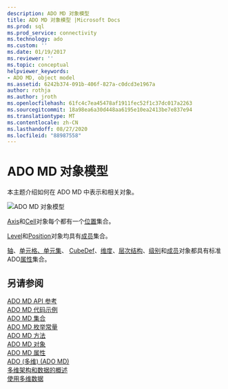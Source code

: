 ```yaml
---
description: ADO MD 对象模型
title: ADO MD 对象模型 |Microsoft Docs
ms.prod: sql
ms.prod_service: connectivity
ms.technology: ado
ms.custom: ''
ms.date: 01/19/2017
ms.reviewer: ''
ms.topic: conceptual
helpviewer_keywords:
- ADO MD, object model
ms.assetid: 6242b374-091b-406f-827a-c0dcd3e1967a
author: rothja
ms.author: jroth
ms.openlocfilehash: 61fc4c7ea45478af1911fec52f1c37dc017a2263
ms.sourcegitcommit: 18a98ea6a30d448aa6195e10ea2413be7e837e94
ms.translationtype: MT
ms.contentlocale: zh-CN
ms.lasthandoff: 08/27/2020
ms.locfileid: "88987558"
---
```

# <a name="ado-md-object-model"></a>ADO MD 对象模型
本主题介绍如何在 ADO MD 中表示和相关对象。  
  
 ![ADO MD 对象模型](../../../ado/reference/ado-md-api/media/ado_md_object_model.gif "ADO_MD_object_model")  
  
 [Axis](./axis-object-ado-md.md)和[Cell](./cell-object-ado-md.md)对象每个都有一个[位置](./positions-collection-ado-md.md)集合。  
  
 [Level](./level-object-ado-md.md)和[Position](./position-object-ado-md.md)对象均具有[成员](./members-collection-ado-md.md)集合。  
  
 [轴](./axis-object-ado-md.md)、[单元格、单元](./cell-object-ado-md.md)[集](./cellset-object-ado-md.md)、 [CubeDef](./cubedef-object-ado-md.md)、[维度](./dimension-object-ado-md.md)、[层次结构](./hierarchy-object-ado-md.md)、[级别](./level-object-ado-md.md)和[成员](./member-object-ado-md.md)对象都具有标准 ADO[属性](../ado-api/properties-collection-ado.md)集合。  
  
## <a name="see-also"></a>另请参阅  
 [ADO MD API 参考](?view=sql-server-ver15)   
 [ADO MD 代码示例](./ado-md-code-examples.md)   
 [ADO MD 集合](./ado-md-collections.md)   
 [ADO MD 枚举常量](./ado-md-enumerated-constants.md)   
 [ADO MD 方法](./ado-md-methods.md)   
 [ADO MD 对象](./ado-md-objects.md)   
 [ADO MD 属性](./ado-md-properties.md)   
 [ADO (多维)  (ADO MD) ](../../guide/multidimensional/ado-multidimensional-ado-md.md)   
 [多维架构和数据的概述](../../guide/multidimensional/overview-of-multidimensional-schemas-and-data.md)   
 [使用多维数据](../../guide/multidimensional/working-with-multidimensional-data.md)